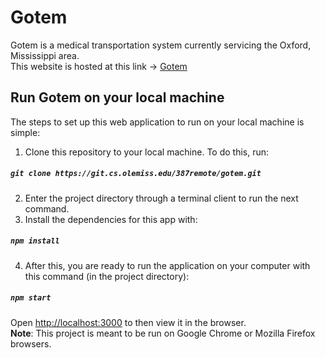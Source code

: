 <!-- # Getting Started with Create React App -->
# Gotem
Gotem is a medical transportation system currently servicing the Oxford, Mississippi area. <br/>
This website is hosted at this link → [Gotem](https://project-4cb84.web.app/)

## Run Gotem on your local machine
The steps to set up this web application to run on your local machine is simple:
1. Clone this repository to your local machine. To do this, run:<br/>
##### `git clone https://git.cs.olemiss.edu/387remote/gotem.git`
2. Enter the project directory through a terminal client to run the next command.
3. Install the dependencies for this app with:
##### `npm install`

4. After this, you are ready to run the application on your computer with this command (in the project directory):
##### `npm start`  <br/>
Open [http://localhost:3000](http://localhost:3000) to then view it in the browser. <br/>
**Note**: This project is meant to be run on Google Chrome or Mozilla Firefox browsers.
